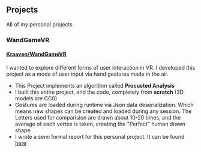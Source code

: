 ## Projects

All of my personal projects

### WandGameVR
#### [Kraaven/WandGameVR](https://github.com/Kraaven/WandGameVR)

I wanted to explore different forms of user interaction in VR. I developed this project as a mode of user input via hand gestures made in the air.

- This Project implements an algorithm called **Procusted Analysis**
- I built this entire project, and the code, completely from **scratch** (3D models are CC0)
- Gestures are loaded during runtime via Json data deserialization. Which means new shapes can be created and loaded during any session. The Letters used for comparision are drawn about 10-20 times, and the average of each vertex is taken, creating the "Perfect" human drawn shape
- I wrote a semi formal report for this personal project. It can be found [here](https://github.com/user-attachments/files/16377506/Procustes.Based.Shape.Recognition.pdf)
